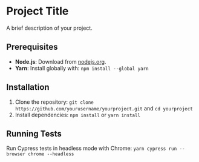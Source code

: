 # Project Title

A brief description of your project.

## Prerequisites

- **Node.js**: Download from [nodejs.org](https://nodejs.org/).
- **Yarn**: Install globally with: `npm install --global yarn`

## Installation

1. Clone the repository: `git clone https://github.com/yourusername/yourproject.git` and `cd yourproject`
2. Install dependencies: `npm install` or `yarn install`

## Running Tests

Run Cypress tests in headless mode with Chrome: `yarn cypress run --browser chrome --headless`
